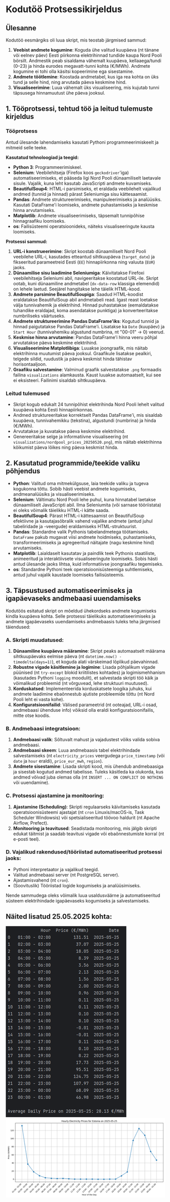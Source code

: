 # Kodutöö Protsessikirjeldus

## Ülesanne
Kodutöö eesmärgiks oli luua skript, mis teostab järgmised sammud:
1.  **Veebist andmete kogumine**: Koguda ühe valitud kuupäeva (nt tänane või eelnev päev) Eesti piirkonna elektrihinnad tundide kaupa Nord Pooli börsilt. Andmestik peab sisaldama vähemalt kuupäeva, kellaaega/tundi (0–23) ja hinda eurodes megavatt-tunni kohta (€/MWh). Andmete kogumine ei tohi olla käsitsi kopeerimine ega sisestamine.
2.  **Andmete töötlemine**: Koostada andmetabel, kus iga rea kohta on üks tund ja selle hind, ning arvutada päeva keskmine hind.
3.  **Visualiseerimine**: Luua vähemalt üks visualiseering, mis kujutab tunni täpsusega hinnamuutust ühe päeva jooksul.

## 1. Tööprotsessi, tehtud töö ja leitud tulemuste kirjeldus

### Tööprotsess
Antud ülesande lahendamiseks kasutati Pythoni programmeerimiskeelt ja mitmeid selle teeke.

**Kasutatud tehnoloogiad ja teegid:**
*   **Python 3**: Programmeerimiskeel.
*   **Selenium**: Veebilehitseja (Firefox koos `geckodriver`'iga) automatiseerimiseks, et pääseda ligi Nord Pooli dünaamiliselt laetavale sisule. Vajalik, kuna leht kasutab JavaScripti andmete kuvamiseks.
*   **BeautifulSoup4**: HTML-i parsimiseks, et eraldada veebilehelt vajalikud andmed (tunnid ja hinnad) pärast Seleniumiga sisu kättesaamist.
*   **Pandas**: Andmete struktureerimiseks, manipuleerimiseks ja analüüsiks. Kasutati DataFrame'i loomiseks, andmete puhastamiseks ja keskmise hinna arvutamiseks.
*   **Matplotlib**: Andmete visualiseerimiseks, täpsemalt tunnipõhise hinnagraafiku loomiseks.
*   **os**: Failisüsteemi operatsioonideks, näiteks visualiseeringute kausta loomiseks.

**Protsessi sammud:**
1.  **URL-i konstrueerimine**: Skript koostab dünaamiliselt Nord Pooli veebilehe URL-i, kasutades etteantud sihtkuupäeva (`target_date`) ja fikseeritud parameetreid Eesti (`EE`) hinnapiirkonna ning valuuta (`EUR`) jaoks.
2.  **Dünaamilise sisu laadimine Seleniumiga**: Käivitatakse Firefoxi veebilehitseja Seleniumi abil, navigeeritakse koostatud URL-ile. Skript ootab, kuni dünaamiline andmetabel (`dx-data-row` klassiga elemendid) on lehele laetud. Seejärel hangitakse lehe täielik HTML-kood.
3.  **Andmete parsimine BeautifulSoupiga**: Saadud HTML-koodist eraldatakse BeautifulSoup abil andmetabeli read. Igast reast loetakse välja tunnivahemik ja elektrihind. Hinnad puhastatakse (eemaldatakse tuhandike eraldajad, koma asendatakse punktiga) ja konverteeritakse numbriliseks väärtuseks.
4.  **Andmete struktureerimine Pandas DataFrame'iks**: Kogutud tunnid ja hinnad paigutatakse Pandas DataFrame'i. Lisatakse ka `Date` (kuupäev) ja `Start Hour` (tunnivahemiku algustund numbrina, nt "00-01" -> 0) veerud.
5.  **Keskmise hinna arvutamine**: Pandas DataFrame'i hinna veeru põhjal arvutatakse päeva keskmine elektrihind.
6.  **Visualiseerimine Matplotlibiga**: Luuakse joongraafik, mis näitab elektrihinna muutumist päeva jooksul. Graafikule lisatakse pealkiri, telgede sildid, ruudustik ja päeva keskmist hinda tähistav horisontaaljoon.
7.  **Graafiku salvestamine**: Valminud graafik salvestatakse `.png` formaadis failina `visualizations` alamkausta. Kaust luuakse automaatselt, kui see ei eksisteeri. Failinimi sisaldab sihtkuupäeva.

### Leitud tulemused
*   Skript kogub edukalt 24 tunnipõhist elektrihinda Nord Pooli lehelt valitud kuupäeva kohta Eesti hinnapiirkonnas.
*   Andmed struktureeritakse korrektselt Pandas DataFrame'i, mis sisaldab kuupäeva, tunnivahemikku (tekstina), algustundi (numbrina) ja hinda (€/MWh).
*   Arvutatakse ja kuvatakse päeva keskmine elektrihind. 
*   Genereeritakse selge ja informatiivne visualiseering (nt `visualizations/nordpool_prices_20250520.png`), mis näitab elektrihinna kõikumist päeva lõikes ning päeva keskmist hinda.

## 2. Kasutatud programmide/teekide valiku põhjendus

*   **Python**: Valitud oma mitmekülgsuse, laia teekide valiku ja tugeva kogukonna tõttu. Sobib hästi veebist andmete kogumiseks, andmeanalüüsiks ja visualiseerimiseks.
*   **Selenium**: Vältimatu Nord Pooli lehe puhul, kuna hinnatabel laetakse dünaamiliselt JavaScripti abil. Ilma Seleniumita (või sarnase tööriistata) ei oleks võimalik täielikku HTML-i kätte saada.
*   **BeautifulSoup4**: Pärast HTML-i kättesaamist on BeautifulSoup efektiivne ja kasutajasõbralik vahend vajalike andmete (antud juhul tabeliridade ja -veergude) eraldamiseks HTML-struktuurist.
*   **Pandas**: Standardne valik Pythonis tabelandmetega töötamiseks. `DataFrame` pakub mugavat viisi andmete hoidmiseks, puhastamiseks, transformeerimiseks ja agregeeritud näitajate (nagu keskmine hind) arvutamiseks.
*   **Matplotlib**: Laialdaselt kasutatav ja paindlik teek Pythonis staatiliste, animeeritud ja interaktiivsete visualiseeringute loomiseks. Sobis hästi antud ülesande jaoks lihtsa, kuid informatiivse joongraafiku tegemiseks.
*   **os**: Standardne Pythoni teek operatsioonisüsteemiga suhtlemiseks, antud juhul vajalik kaustade loomiseks failisüsteemis.

## 3. Täpsustused automatiseerimiseks ja igapäevaseks andmebaasi uuendamiseks

Kodutöös esitatud skript on mõeldud ühekordseks andmete kogumiseks kindla kuupäeva kohta. Selle protsessi täielikuks automatiseerimiseks ja andmete igapäevaseks uuendamiseks andmebaasis tuleks teha järgmised täiendused:

### A. Skripti muudatused:
1.  **Dünaamiline kuupäeva määramine**: Skript peaks automaatselt määrama sihtkuupäevaks eelmise päeva (nt `datetime.now() - timedelta(days=1)`), et koguda alati värskeimad lõplikud päevahinnad.
2.  **Robustne vigade käsitlemine ja logimine**: Lisada põhjalikum vigade püünised (nt `try-except` blokid kriitilistes kohtades) ja logimismehhanism (kasutades Pythoni `logging` moodulit), et salvestada skripti töö käik ja võimalikud probleemid (nt võrguvead, lehe struktuuri muutused).
3.  **Korduskatsed**: Implementeerida korduskatsete loogika juhuks, kui andmete laadimine ebaõnnestub ajutiste probleemide tõttu (nt Nord Pooli leht ei vasta kohe).
4.  **Konfiguratsioonifailid**: Välised parameetrid (nt ooteajad, URL-i osad, andmebaasi ühenduse info) võiksid olla eraldi konfiguratsioonifailis, mitte otse koodis.

### B. Andmebaasi integratsioon:
1.  **Andmebaasi valik**: Sõltuvalt mahust ja vajadustest võiks valida sobiva andmebaasi.
2.  **Andmebaasi skeem**: Luua andmebaasis tabel elektrihindade salvestamiseks (nt `electricity_prices` veergudega `price_timestamp` (või `date` ja `hour` eraldi), `price_eur_mwh`, `region`).
3.  **Andmete sisestamine**: Lisada skripti kood, mis ühendub andmebaasiga ja sisestab kogutud andmed tabelisse. Tuleks käsitleda ka olukorda, kus andmed võivad juba olemas olla (nt `INSERT ... ON CONFLICT DO NOTHING` või uuendamine).

### C. Protsessi ajastamine ja monitooring:
1.  **Ajastamine (Scheduling)**: Skripti regulaarseks käivitamiseks kasutada operatsioonisüsteemi ajastajat (nt `cron` Linuxis/macOS-is, Task Scheduler Windowsis) või spetsialiseeritud töövoo haldurit (nt Apache Airflow, Prefect).
2.  **Monitooring ja teavitused**: Seadistada monitooring, mis jälgib skripti edukat täitmist ja saadab teavitusi vigade või ebaõnnestumiste korral (nt e-posti teel).

### D. Vajalikud rakendused/tööriistad automatiseeritud protsessi jaoks:
*   Pythoni interpretaator ja vajalikud teegid.
*   Valitud andmebaasi server (nt PostgreSQL server).
*   Ajastamisvahend (nt `cron`).
*   (Soovituslik) Tööriistad logide kogumiseks ja analüüsimiseks.

Nende sammudega oleks võimalik luua usaldusväärne ja automatiseeritud süsteem elektrihindade igapäevaseks kogumiseks ja salvestamiseks.

## Näited lisatud 25.05.2025 kohta:
![img_1.png](example_images/table_example.png)
![img.png](example_images/visualization_example.png)